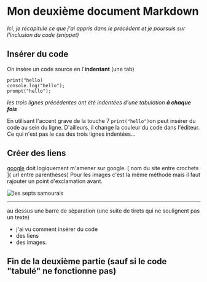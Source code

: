 Mon deuxième document **Markdown**
====================

*Ici, je récapitule ce que j'ai appris dans le précédent et je poursuis sur l'inclusion du code (snippet)*

Insérer du code
--------

On insère un code source en l'**indentant** (une tab)

    print("hello)
    console.log("hello");
    prompt("hello");

*les trois lignes précédentes ont été indentées d'une tabulation **à chaque fois*** 

En utilisant l'accent grave de la touche 7 `print("hello")`on peut insérer du code au sein du ligne. D'ailleurs, il change la couleur du code dans l'éditeur. Ce qui n'est pas le cas des trois lignes indentées...

Créer des liens
-----------

[google](http://www.google.fr) doit logiquement m'amener sur google. [ nom du site entre crochets ]( url entre parenthèses)
Pour les images c'est la même méthode mais il faut rajouter un point d'exclamation avant. 

![les septs samourais](https://i.pinimg.com/564x/90/5a/e4/905ae43d144e9d5a30f526ca3ec28a16.jpg)

--------------

au dessus une barre de séparation (une suite de tirets qui ne soulignent pas un texte)

- j'ai vu comment insérer du code
- des liens
- des images.

Fin de la deuxième partie (sauf si le code "tabulé" ne fonctionne pas)
-----------------